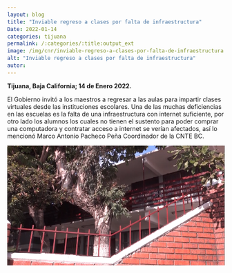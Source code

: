 ```yaml
---
layout: blog
title: "Inviable regreso a clases por falta de infraestructura"
Date: 2022-01-14
categories: tijuana
permalink: /:categories/:title:output_ext
image: /img/cnr/inviable-regreso-a-clases-por-falta-de-infraestructura.png
alt: "Inviable regreso a clases por falta de infraestructura"
autor:
---
```


**Tijuana, Baja California; 14 de Enero 2022.** 

El Gobierno invitó a los maestros a regresar a las aulas para impartir clases virtuales desde las instituciones escolares. Una de las muchas deficiencias en las escuelas es la falta de una infraestructura con internet suficiente, por otro lado los alumnos los cuales no tienen el sustento para poder comprar una computadora y contratar acceso a internet se verían afectados, así lo mencionó Marco Antonio Pacheco Peña Coordinador de la CNTE BC.

<div id="carouselExampleSlidesOnly" class="carousel slide" data-ride="carousel">
  <div class="carousel-inner">
    <div class="carousel-item active">
       <img class="d-block w-100" src="/img/cnr/inviable-regreso-a-clases-por-falta-de-infraestructura.png" loading="lazy"  alt="Inviable regreso a clases por falta de infraestructura">
    </div>
  </div>
</div>
